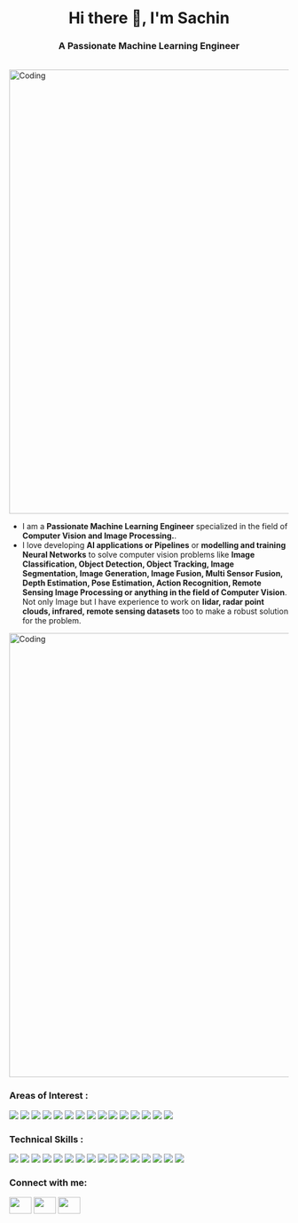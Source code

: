 
<h1 align = "center">Hi there 👋, I'm Sachin</h1>
<h3 align = "center">A Passionate Machine Learning Engineer</h3>

<br>

<img align="centre" alt="Coding" width="800" src="https://miro.medium.com/max/1400/1*TPy4pf_P1QUNVZqzngjliA.gif">

  - I am a **Passionate Machine Learning Engineer** specialized in the field of **Computer Vision and Image Processing.**. 
  - I love developing **AI applications or Pipelines** or **modelling and training Neural Networks** to solve computer vision problems like **Image Classification, Object Detection, Object Tracking, Image Segmentation, Image Generation, Image Fusion, Multi Sensor Fusion, Depth Estimation, Pose Estimation, Action Recognition, Remote Sensing Image Processing or anything in the field of Computer Vision**. Not only Image but I have experience to work on **lidar, radar point clouds, infrared, remote sensing datasets** too to make a robust solution for the problem. 

<img align="centre" alt="Coding" width="800" src="https://www.segalbenz.com/sites/default/files/SB-blog-5-research-stats_112420-550x300.gif">


<h3 align="left">Areas of Interest :</h3>

![](https://img.shields.io/badge/-Data_Science-%231a202c?style=flat-square&logo=#&logoColor=ffffff)
![](https://img.shields.io/badge/-Machine_Learning-%23CC6699?style=flat-square&logo=#&logoColor=ffffff)
![](https://img.shields.io/badge/-Deep_Learning-%232C3A42?style=flat-square&logo=#&logoColor=ffffff)
![](https://img.shields.io/badge/-Neural_Networks-%2300C7B7?style=flat-square&logo=#&logoColor=ffffff)
![](https://img.shields.io/badge/-Pattern_Recognition-%232c3e50?style=flat-square&logo=#&logoColor=ffffff)
![](https://img.shields.io/badge/-Computer_Vision-%23646CFF?style=flat-square&logo=#&logoColor=ffffff)
![](https://img.shields.io/badge/-Image_Processing-%232C3A42?style=flat-square&logo=#&logoColor=ffffff)
![](https://img.shields.io/badge/-Feature_Extraction-007ACC?style=flat-square&logo=#&logoColor=ffffff)
![](https://img.shields.io/badge/-Object_Dectection-%232c3e50?style=flat-square&logo=#&logoColor=ffffff)
![](https://img.shields.io/badge/-Autonomous_Perception-%23E44D27?style=flat-square&logo=#&logoColor=ffffff)
![](https://img.shields.io/badge/-API_Development-%231d365d?style=flat-square&logo=#&logoColor=ffffff)
![](https://img.shields.io/badge/-Automaition-%234B32C3?style=flat-square&logo=#&logoColor=ffffff)
![](https://img.shields.io/badge/-Data_Preprocessing-%231d365d?style=flat-square&logo=#&logoColor=ffffff)
![](https://img.shields.io/badge/-Exploratory_Data_Analysis-FCA121?style=flat-square&logo=#&logoColor=ffffff)
![](https://img.shields.io/badge/-Model_Deployment-%231a202c?style=flat-square&logo=#&logoColor=ffffff)

<h3 align="left">Technical Skills :</h3>

![](https://img.shields.io/badge/-Python-%231a202c?style=flat-square&logo=Python&logoColor=ffffff)
![](https://img.shields.io/badge/-Pandas-%23CC6699?style=flat-square&logo=Pandas&logoColor=ffffff)
![](https://img.shields.io/badge/-NumPy-%232C3A42?style=flat-square&logo=NumPy&logoColor=ffffff)
![](https://img.shields.io/badge/-Scikit_Learn-%2300C7B7?style=flat-square&logo=ScikitLearn&logoColor=ffffff)
![](https://img.shields.io/badge/-Tensorflow-%232c3e50?style=flat-square&logo=Tensorflow&logoColor=ffffff)
![](https://img.shields.io/badge/-Keras-%23646CFF?style=flat-square&logo=Keras&logoColor=ffffff)
![](https://img.shields.io/badge/-Pytorch-%232C3A42?style=flat-square&logo=Pytorch&logoColor=ffffff)
![](https://img.shields.io/badge/-OpenCV-007ACC?style=flat-square&logo=OpenCV&logoColor=ffffff)
![](https://img.shields.io/badge/-Spacy-%232c3e50?style=flat-square&logo=Spacy&logoColor=ffffff)
![](https://img.shields.io/badge/-Streamlit-%23E44D27?style=flat-square&logo=Streamlit&logoColor=ffffff)
![](https://img.shields.io/badge/-Flask-%231d365d?style=flat-square&logo=Flask&logoColor=ffffff)
![](https://img.shields.io/badge/-Linux-%234B32C3?style=flat-square&logo=Linux&logoColor=ffffff)
![](https://img.shields.io/badge/-MySQL-%231d365d?style=flat-square&logo=MySQL&logoColor=ffffff)
![](https://img.shields.io/badge/-Git-FCA121?style=flat-square&logo=Git&logoColor=ffffff)
![](https://img.shields.io/badge/-HTML-%231a202c?style=flat-square&logo=HTML5&logoColor=ffffff)
![](https://img.shields.io/badge/-CSS-%231572B6?style=flat-square&logo=CSS3&logoColor=ffffff)




<h3 align="left">Connect with me:</h3>

<p align="left">
<a href="https://www.linkedin.com/in/sachinsarkar/" target="blank"><img align="center" src="https://raw.githubusercontent.com/rahuldkjain/github-profile-readme-generator/master/src/images/icons/Social/linked-in-alt.svg" height="30" width="40" /></a>
<a href="https://www.kaggle.com/sachinsarkar" target="blank"><img align="center" src="https://raw.githubusercontent.com/rahuldkjain/github-profile-readme-generator/master/src/images/icons/Social/kaggle.svg" height="30" width="40" /></a>
<a href="https://medium.com/@sachin.it.ds" target="blank"><img align="center" src="https://raw.githubusercontent.com/rahuldkjain/github-profile-readme-generator/master/src/images/icons/Social/medium.svg" height="30" width="40" /></a>
</p>
